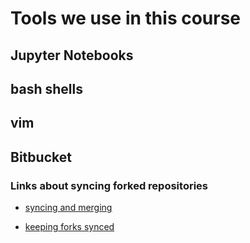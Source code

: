 # Tools we use in this course

## Jupyter Notebooks

## bash shells

## vim

## Bitbucket

### Links about syncing forked repositories

* [syncing and merging](https://blog.bitbucket.org/2013/02/04/syncing-and-merging-come-to-bitbucket/)

* [keeping forks synced](https://confluence.atlassian.com/bitbucketserver/keeping-forks-synchronized-776639961.html)
